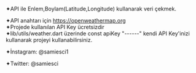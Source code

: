 ✦API ile Enlem,Boylam(Latitude,Longitude) kullanarak veri çekmek.


✦API anahtarı için https://openweathermap.org                                                                   
✦Projede kullanılan API Key ücretsizdir                                                                         
✦lib/utils/weather.dart üzerinde const apiKey "------" kendi API Key'inizi kullanarak projeyi kullanabilirsiniz.



✦İnstagram: @samiesci1

✦Twitter: @samiesci    

